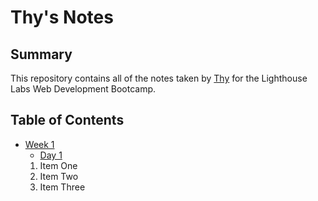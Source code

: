 # Thy's Notes

## Summary 

This repository contains all of the notes taken by [Thy](https://github.com/teedrm) for the Lighthouse Labs Web Development Bootcamp.

## Table of Contents

* [Week 1](/Week_1)
  * [Day 1](/Week_1/Day_1)
  1. Item One
  2. Item Two
  3. Item Three

